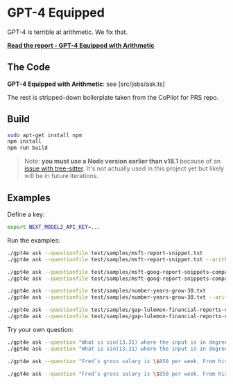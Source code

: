 # GPT-4 Equipped

GPT-4 is terrible at arithmetic. We fix that.

[**Read the report - GPT-4 Equipped with Arithmetic**](docs/report.md#equipping-gpt-4-with-arithmetic)

## The Code

**GPT-4 Equipped with Arithmetic**: see [src/jobs/ask.ts]

The rest is stripped-down boilerplate taken from the CoPilot for PRS repo.

## Build

```sh
sudo apt-get install npm
npm install
npm run build
```

> Note: **you must use a Node version earlier than v18.1** because of an [issue with tree-sitter](https://github.com/github/copilot/issues/1982). It's not actually used in this project yet but likely will be in future iterations.

## Examples

Define a key:

```bash
export NEXT_MODEL2_API_KEY=...
```

Run the examples:

```bash
./gpt4e ask --questionfile test/samples/msft-report-snippet.txt
./gpt4e ask --questionfile test/samples/msft-report-snippet.txt --arith

./gpt4e ask --questionfile test/samples/msft-goog-report-snippets-compared.txt
./gpt4e ask --questionfile test/samples/msft-goog-report-snippets-compared.txt --arith

./gpt4e ask --questionfile test/samples/number-years-grow-30.txt
./gpt4e ask --questionfile test/samples/number-years-grow-30.txt --arith

./gpt4e ask --questionfile test/samples/gap-lulemon-financial-reports-compared.txt
./gpt4e ask --questionfile test/samples/gap-lulemon-financial-reports-compared.txt --arith
```

Try your own question:

```bash
./gpt4e ask --question "What is sin(13.31) where the input is in degrees?"
./gpt4e ask --question "What is sin(13.31) where the input is in degrees?" --arith
```

```bash
./gpt4e ask --question "Fred’s gross salary is \$850 per week. From his salary, 11% is removed for federal deductions; 5.5% for state deductions; and 6.2% for the company’s pension plan. If each of these deductions is taken as a percent of Fred’s gross salary, what is his net salary for a fourweek period?"

./gpt4e ask --question "Fred’s gross salary is \$850 per week. From his salary, 11% is removed for federal deductions; 5.5% for state deductions; and 6.2% for the company’s pension plan. If each of these deductions is taken as a percent of Fred’s gross salary, what is his net salary for a fourweek period?" --arith
```
